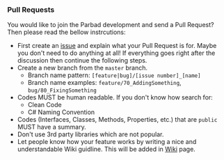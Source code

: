 ### Pull Requests

  You would like to join the Parbad development and send a Pull Request? Then please read the bellow instrcutions:

- First create an [issue](https://github.com/Sina-Soltani/Parbad/issues/new/choose) and explain what your Pull Request is for. Maybe you don't need to do anything at all! If everything goes right after the discussion then continue the following steps.
- Create a new branch from the `master` branch.
  - Branch name pattern: `[feature|bug]/[issue number]_[name]`
  - Branch name examples: `feature/70_AddingSomething`, `bug/80_FixingSomething`
- Codes MUST be human readable. If you don't know how search for:
  - Clean Code
  - C# Naming Convention
- Codes (Interfaces, Classes, Methods, Properties, etc.) that are `public` MUST have a summary.
- Don't use 3rd party libraries which are not popular.
- Let people know how your feature works by writing a nice and understandable Wiki guidline. This will be added in [Wiki](https://github.com/Sina-Soltani/Parbad/wiki) page.
